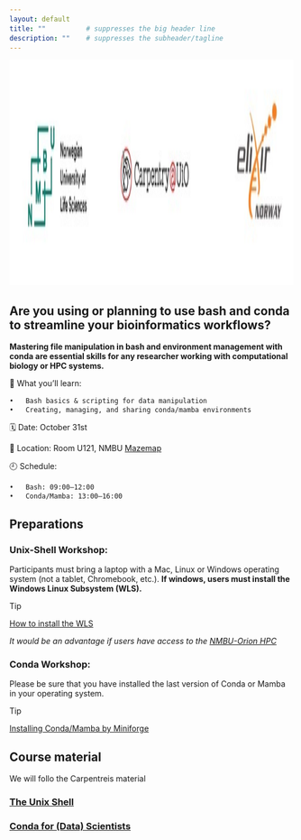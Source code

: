 ```yaml
---
layout: default
title: ""          # suppresses the big header line
description: ""    # suppresses the subheader/tagline
---
```


<img src="https://github.com/avera1988/2025-10-31-NMBU_BASHandCONDA.github.io/raw/main/images/LOGO.jpg" alt="LOGO" height="400">




## Are you using or planning to use bash and conda to streamline your bioinformatics workflows?

**Mastering file manipulation in bash and environment management with conda are essential skills for any researcher working with computational biology or HPC systems.**


🔧 What you’ll learn:

    •	Bash basics & scripting for data manipulation
    •	Creating, managing, and sharing conda/mamba environments


🗓️ Date: October 31st

📍 Location: Room U121, NMBU [Mazemap](https://link.mazemap.com/XMsJP9tR)

🕘 Schedule:

    •	Bash: 09:00–12:00
    •	Conda/Mamba: 13:00–16:00

## Preparations

### Unix-Shell Workshop:

Participants must bring a laptop with a Mac, Linux or Windows operating system (not a tablet, Chromebook, etc.). **If windows, users must install the Windows Linux Subsystem (WLS).**
> [!TIP]
> [How to install the WLS](https://learn.microsoft.com/en-us/windows/wsl/install)

*It would be an advantage if users have access to the [NMBU-Orion HPC](https://orion.nmbu.no/)* 

### Conda Workshop:

Please be sure that you have installed the last version of Conda or Mamba in your operating system. 

> [!TIP]
> [Installing Conda/Mamba by Miniforge](https://github.com/conda-forge/miniforge#install)

## Course material

We will follo the Carpentreis material

### [The Unix Shell](https://swcarpentry.github.io/shell-novice/01-intro.html)

### [Conda for (Data) Scientists](https://carpentries-incubator.github.io/introduction-to-conda-for-data-scientists/01-getting-started-with-conda/index.html)


